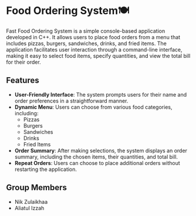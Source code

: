 # Food Ordering System🍽️

Fast Food Ordering System is a simple console-based application developed in C++. It allows users to place food orders from a menu that includes pizzas, burgers, sandwiches, drinks, and fried items. The application facilitates user interaction through a command-line interface, making it easy to select food items, specify quantities, and view the total bill for their order.

## Features

- **User-Friendly Interface**: The system prompts users for their name and order preferences in a straightforward manner.
- **Dynamic Menu**: Users can choose from various food categories, including:
  - Pizzas
  - Burgers
  - Sandwiches
  - Drinks
  - Fried Items
- **Order Summary**: After making selections, the system displays an order summary, including the chosen items, their quantities, and total bill.
- **Repeat Orders**: Users can choose to place additional orders without restarting the application.

## Group Members

- Nik Zulaikhaa
- Aliatul Izzah
